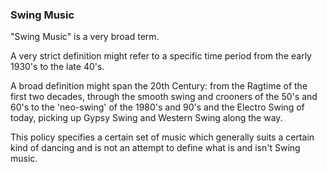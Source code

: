 ### Swing Music
 
"Swing Music" is a very broad term.
 
A very strict definition might refer to a specific time period from the early 1930's to the late 40's. 
 
A broad definition might span the 20th Century: from the Ragtime of the first two decades, 
through the smooth swing and crooners of the 50's and 60's to the 'neo-swing' of the 1980's and 90's 
and the Electro Swing of today, picking up Gypsy Swing and Western Swing along the way.
 
This policy specifies a certain set of music which generally suits a certain kind of dancing 
and is not an attempt to define what is and isn't Swing music.
